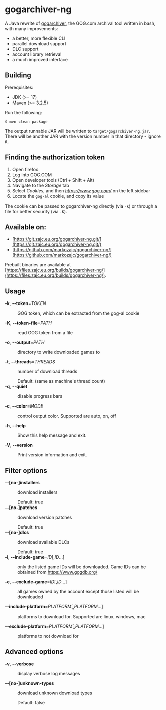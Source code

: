 # gogarchiver-ng
A Java rewrite of [gogarchiver](https://github.com/markozajc/gogarchiver), the GOG.com archival tool written in bash, with many improvements:

* a better, more flexible CLI
* parallel download support
* DLC support
* account library retrieval
* a much improved interface

## Building
Prerequisites:

* JDK (>= 17)
* Maven (>= 3.2.5)

Run the following:
```
$ mvn clean package
```
The output runnable JAR will be written to `target/gogarchiver-ng.jar`. There will be another JAR with the version number in that directory - ignore it.

## Finding the authorization token
1. Open firefox
2. Log into GOG.COM
3. Open developer tools (Ctrl + Shift + Alt)
4. Navigate to the *Storage* tab
5. Select *Cookies*, and then *https://www.gog.com/* on the left sidebar
6. Locate the `gog-al` cookie, and copy its value

The cookie can be passed to gogarchiver-ng directly (via `-k`) or through a file for better security (via `-K`).

## Available on:
* [https://git.zajc.eu.org/gogarchiver-ng.git/](https://git.zajc.eu.org/gogarchiver-ng.git/)
* [https://github.com/markozajc/gogarchiver-ng/](https://github.com/markozajc/gogarchiver-ng/)

Prebuilt binaries are available at [https://files.zajc.eu.org/builds/gogarchiver-ng/](https://files.zajc.eu.org/builds/gogarchiver-ng/).

<div class="sect1">
<h2 id="_options">Usage</h2>
<div class="sectionbody">
<div class="dlist">
<dl>
<dt class="hdlist1"><strong>-k</strong>, <strong>--token</strong>=<em>TOKEN</em></dt>
<dd>
<p>GOG token, which can be extracted from the gog-al cookie</p>
</dd>
<dt class="hdlist1"><strong>-K</strong>, <strong>--token-file</strong>=<em>PATH</em></dt>
<dd>
<p>read GOG token from a file</p>
</dd>
<dt class="hdlist1"><strong>-o</strong>, <strong>--output</strong>=<em>PATH</em></dt>
<dd>
<p>directory to write downloaded games to</p>
</dd>
<dt class="hdlist1"><strong>-t</strong>, <strong>--threads</strong>=<em>THREADS</em></dt>
<dd>
<p>number of download threads</p>
<div class="literalblock">
Default: (same as machine's thread count)
</div>
</dd>
<dt class="hdlist1"><strong>-q</strong>, <strong>--quiet</strong></dt>
<dd>
<p>disable progress bars</p>
</dd>
<dt class="hdlist1"><strong>-c</strong>, <strong>--color</strong>=<em>MODE</em></dt>
<dd>
<p>control output color. Supported are auto, on, off</p>
</dd>
<dt class="hdlist1"><strong>-h</strong>, <strong>--help</strong></dt>
<dd>
<p>Show this help message and exit.</p>
</dd>
<dt class="hdlist1"><strong>-V</strong>, <strong>--version</strong></dt>
<dd>
<p>Print version information and exit.</p>
</dd>
</dl>
</div>
</div>
</div>
<div class="sect1">
<h2 id="_filter_options">Filter options</h2>
<div class="sectionbody">
<div class="dlist">
<dl>
<dt class="hdlist1"><strong>--[no-]installers</strong></dt>
<dd>
<p>download installers</p>
<div class="literalblock">
Default: true
</div>
</dd>
<dt class="hdlist1"><strong>--[no-]patches</strong></dt>
<dd>
<p>download version patches</p>
<div class="literalblock">
Default: true
</div>
</dd>
<dt class="hdlist1"><strong>--[no-]dlcs</strong></dt>
<dd>
<p>download available DLCs</p>
<div class="literalblock">
Default: true
</div>
</dd>
<dt class="hdlist1"><strong>-i</strong>, <strong>--include-game</strong>=<em>ID</em>[,<em>ID</em>&#8230;&#8203;]</dt>
<dd>
<p>only the listed game IDs will be downloaded. Game IDs can be obtained from <a href="https://www.gogdb.org/" class="bare">https://www.gogdb.org/</a></p>
</dd>
<dt class="hdlist1"><strong>-e</strong>, <strong>--exclude-game</strong>=<em>ID</em>[,<em>ID</em>&#8230;&#8203;]</dt>
<dd>
<p>all games owned by the account except those listed will be downloaded</p>
</dd>
<dt class="hdlist1"><strong>--include-platform</strong>=<em>PLATFORM</em>[,<em>PLATFORM</em>&#8230;&#8203;]</dt>
<dd>
<p>platforms to download for. Supported are linux, windows, mac</p>
</dd>
<dt class="hdlist1"><strong>--exclude-platform</strong>=<em>PLATFORM</em>[,<em>PLATFORM</em>&#8230;&#8203;]</dt>
<dd>
<p>platforms to not download for</p>
</dd>
</dl>
</div>
</div>
</div>
<div class="sect1">
<h2 id="_advanced_options">Advanced options</h2>
<div class="sectionbody">
<div class="dlist">
<dl>
<dt class="hdlist1"><strong>-v</strong>, <strong>--verbose</strong></dt>
<dd>
<p>display verbose log messages</p>
</dd>
<dt class="hdlist1"><strong>--[no-]unknown-types</strong></dt>
<dd>
<p>download unknown download types</p>
<div class="literalblock">
Default: false
</div>
</dd>
</dl>
</div>
</div>
</div>
